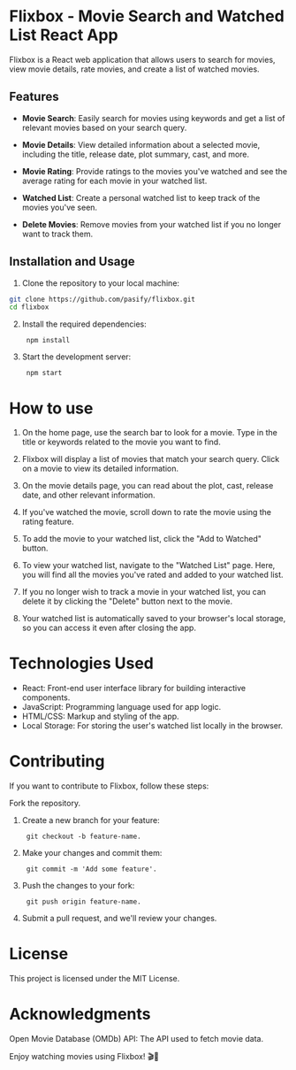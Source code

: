 # Flixbox - Movie Search and Watched List React App

Flixbox is a React web application that allows users to search for movies, view movie details, rate movies, and create a list of watched movies.

## Features

- **Movie Search**: Easily search for movies using keywords and get a list of relevant movies based on your search query.

- **Movie Details**: View detailed information about a selected movie, including the title, release date, plot summary, cast, and more.

- **Movie Rating**: Provide ratings to the movies you've watched and see the average rating for each movie in your watched list.

- **Watched List**: Create a personal watched list to keep track of the movies you've seen.

- **Delete Movies**: Remove movies from your watched list if you no longer want to track them.

## Installation and Usage

1. Clone the repository to your local machine:

```bash
git clone https://github.com/pasify/flixbox.git
cd flixbox
```

2. Install the required dependencies:

   ```
    npm install
   ```

3. Start the development server:

   ```
    npm start
   ```

# How to use

1. On the home page, use the search bar to look for a movie. Type in the title or keywords related to the movie you want to find.

2. Flixbox will display a list of movies that match your search query. Click on a movie to view its detailed information.

3. On the movie details page, you can read about the plot, cast, release date, and other relevant information.

4. If you've watched the movie, scroll down to rate the movie using the rating feature.

5. To add the movie to your watched list, click the "Add to Watched" button.

6. To view your watched list, navigate to the "Watched List" page. Here, you will find all the movies you've rated and added to your watched list.

7. If you no longer wish to track a movie in your watched list, you can delete it by clicking the "Delete" button next to the movie.

8. Your watched list is automatically saved to your browser's local storage, so you can access it even after closing the app.

# Technologies Used

- React: Front-end user interface library for building interactive components.
- JavaScript: Programming language used for app logic.
- HTML/CSS: Markup and styling of the app.
- Local Storage: For storing the user's watched list locally in the browser.

# Contributing

If you want to contribute to Flixbox, follow these steps:

Fork the repository.

1. Create a new branch for your feature:

   ```
    git checkout -b feature-name.

   ```

2. Make your changes and commit them:

   ```
    git commit -m 'Add some feature'.

   ```

3. Push the changes to your fork:

   ```
    git push origin feature-name.

   ```

4. Submit a pull request, and we'll review your changes.

# License

This project is licensed under the MIT License.

# Acknowledgments

Open Movie Database (OMDb) API: The API used to fetch movie data.

Enjoy watching movies using Flixbox! 🎬🍿
